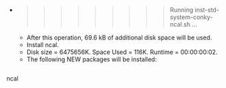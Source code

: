 * >>>>>>>>> Running inst-std-system-conky-ncal.sh ...
  * After this operation, 69.6 kB of additional disk space will be used.
  * Install ncal.
  * Disk size = 6475656K. Space Used = 116K. Runtime = 00:00:00:02.
  * The following NEW packages will be installed:
  ```bash
ncal
  ```
